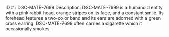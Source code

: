 ID # : DSC-MATE-7699
Description: DSC-MATE-7699 is a humanoid entity with a pink rabbit head, orange stripes on its face, and a constant smile. Its forehead features a two-color band and its ears are adorned with a green cross earring. DSC-MATE-7699 often carries a cigarette which it occasionally smokes.
